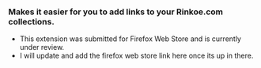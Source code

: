 ### Makes it easier for you to add links to your Rinkoe.com collections.

- This extension was submitted for Firefox Web Store and is currently under review.
- I will update and add the firefox web store link here once its up in there.



